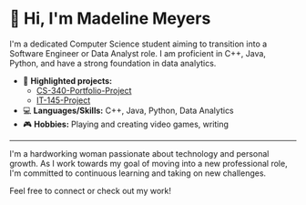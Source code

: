 # 👋 Hi, I'm Madeline Meyers

I'm a dedicated Computer Science student aiming to transition into a Software Engineer or Data Analyst role. I am proficient in C++, Java, Python, and have a strong foundation in data analytics.

- 🔭 **Highlighted projects:**
  - [CS-340-Portfolio-Project](https://github.com/MadelineJMeyers/CS340-Portfolio-Project)
  - [IT-145-Project](https://github.com/MadelineJMeyers/IT-145-Project)
- 💻 **Languages/Skills:** C++, Java, Python, Data Analytics
- 🎮 **Hobbies:** Playing and creating video games, writing

---

I'm a hardworking woman passionate about technology and personal growth. As I work towards my goal of moving into a new professional role, I'm committed to continuous learning and taking on new challenges.

Feel free to connect or check out my work!

<!--
**MadelineJMeyers/MadelineJMeyers** is a ✨ _special_ ✨ repository because its `README.md` (this file) appears on your GitHub profile.

Here are some ideas to get you started:

- 🔭 I’m currently working on ...
- 🌱 I’m currently learning ...
- 👯 I’m looking to collaborate on ...
- 🤔 I’m looking for help with ...
- 💬 Ask me about ...
- 📫 How to reach me: ...
- 😄 Pronouns: ...
- ⚡ Fun fact: ...
-->



